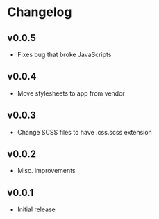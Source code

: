 # Changelog

## v0.0.5

* Fixes bug that broke JavaScripts

## v0.0.4

* Move stylesheets to app from vendor

## v0.0.3

* Change SCSS files to have .css.scss extension

## v0.0.2

* Misc. improvements

## v0.0.1

* Initial release
